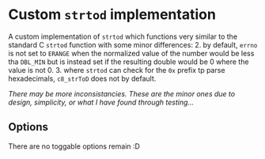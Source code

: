 # Custom `strtod` implementation

A custom implementation of `strtod` which functions very similar to the standard C `strtod` function with some minor differences:
2. by default, `errno` is not set to `ERANGE` when the normalized value of the number would be less tha `DBL_MIN` but is instead set if the resulting double would be 0 where the value is not 0.
3. where `strtod` can check for the `0x` prefix tp parse hexadecimals, `c8_strToD` does not by default. 

*There may be more inconsistancies. These are the minor ones due to design, simplicity, or what I have found through testing...*

## Options
There are no toggable options remain :D

